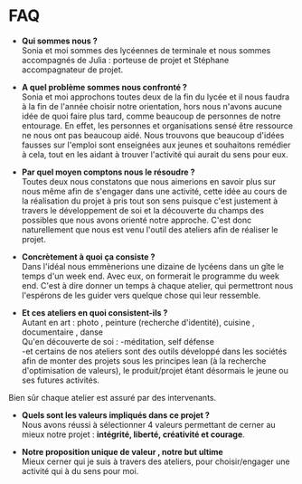 # FAQ

- **Qui sommes nous ?**  
Sonia et moi sommes des lycéennes de terminale  et nous sommes accompagnés de Julia : porteuse de projet et Stéphane accompagnateur de projet.  

- **A quel problème sommes nous confronté ?**  
Sonia et moi approchons toutes deux de la fin du lycée et il nous faudra à la fin de l'année choisir notre orientation, hors nous n'avons aucune idée de quoi faire plus tard, comme beaucoup de personnes de notre entourage. En effet, les personnes et organisations sensé être ressource ne nous ont pas beaucoup aidé. Nous trouvons que beaucoup d'idées fausses sur l'emploi sont enseignées aux jeunes et souhaitons remédier à cela, tout en les aidant à trouver l'activité qui aurait du sens pour eux.

- **Par quel moyen comptons nous le résoudre ?**  
Toutes deux nous constatons que nous aimerions en savoir plus sur nous même afin de s'engager dans une activité, cette idée au cours de la réalisation du projet à pris tout son sens puisque c'est justement à travers le développement de soi et la découverte du champs des possibles que nous avons orienté notre approche. C'est donc naturellement que nous est venu l'outil des ateliers afin de réaliser le projet.  

- **Concrètement à quoi ça consiste ?**  
Dans l'idéal nous emmènerions une dizaine de lycéens dans un gîte le temps d'un week end. Avec eux, on formerait le programme du week end. C'est à dire donner un temps à chaque atelier, qui permettront nous l'espérons de les guider vers quelque chose qui leur ressemble.  

- **Et ces ateliers en quoi consistent-ils ?**  
Autant en art : photo , peinture (recherche d'identité), cuisine , documentaire , danse  
Qu'en découverte de soi : -méditation, self défense  
-et certains de nos ateliers sont des outils développé dans les sociétés afin de monter des projets sous les principes lean (à la recherche d'optimisation de valeurs), le produit/projet étant désormais le jeune ou ses futures activités.  

Bien sûr chaque atelier est assuré par des intervenants.  

- **Quels sont les valeurs impliqués dans ce projet ?**  
Nous avons réussi à sélectionner 4 valeurs permettant de cerner au mieux notre projet : **intégrité, liberté, créativité et courage**.

- **Notre proposition unique de valeur , notre but ultime**  
Mieux cerner qui je suis à travers des ateliers, pour choisir/engager une activité qui à du sens pour moi.  
